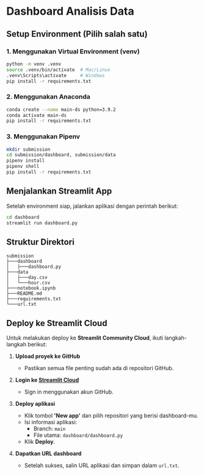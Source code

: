 # Dashboard Analisis Data

## Setup Environment (Pilih salah satu)

### 1. Menggunakan Virtual Environment (venv)
```sh
python -m venv .venv
source .venv/bin/activate  # Mac/Linux
.venv\Scripts\activate     # Windows
pip install -r requirements.txt
```

### 2️. Menggunakan Anaconda
```sh
conda create --name main-ds python=3.9.2
conda activate main-ds
pip install -r requirements.txt
```

### 3. Menggunakan Pipenv
```sh
mkdir submission
cd submission/dashboard, submission/data
pipenv install
pipenv shell
pip install -r requirements.txt
```

## Menjalankan Streamlit App

Setelah environment siap, jalankan aplikasi dengan perintah berikut:
```sh
cd dashboard
streamlit run dashboard.py
```

## Struktur Direktori
```
submission
├───dashboard
│   ├───dashboard.py
├───data
│   ├───day.csv
│   └───hour.csv
├───notebook.ipynb
├───README.md
├───requirements.txt
└───url.txt
```

## Deploy ke Streamlit Cloud
Untuk melakukan deploy ke **Streamlit Community Cloud**, ikuti langkah-langkah berikut:

1. **Upload proyek ke GitHub**
   - Pastikan semua file penting sudah ada di repositori GitHub.
   
2. **Login ke [Streamlit Cloud](https://share.streamlit.io)**
   - Sign in menggunakan akun GitHub.
   
3. **Deploy aplikasi**
   - Klik tombol **'New app'** dan pilih repositori yang berisi dashboard-mu.
   - Isi informasi aplikasi:
     - Branch: `main`
     - File utama: `dashboard/dashboard.py`
   - Klik **Deploy**.

4. **Dapatkan URL dashboard**
   - Setelah sukses, salin URL aplikasi dan simpan dalam `url.txt`.

